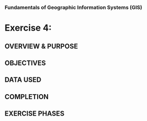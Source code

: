 ### Fundamentals of Geographic Information Systems (GIS)

# Exercise 4: 

## OVERVIEW & PURPOSE

## OBJECTIVES

## DATA USED

## COMPLETION

## EXERCISE PHASES
<!--stackedit_data:
eyJoaXN0b3J5IjpbLTgyMzc1MTU3MCw3MzA5OTgxMTZdfQ==
-->